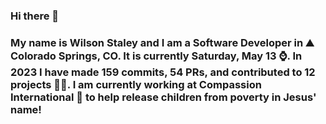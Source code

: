 ### Hi there 👋

### My name is Wilson Staley and I am a Software Developer in ⛰ Colorado Springs, CO.  It is currently Saturday, May 13 ⌚. In 2023 I have made 159 commits, 54 PRs, and contributed to 12 projects 👨‍💻. I am currently working at Compassion International 🏢 to help release children from poverty in Jesus' name!